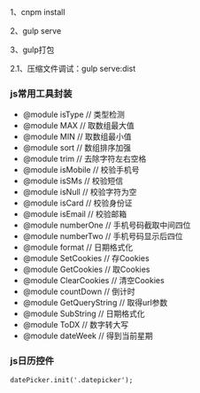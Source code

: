 
1、cnpm install

2、gulp serve

3、gulp打包

2.1、压缩文件调试：gulp serve:dist

### js常用工具封装
 * @module isType           // 类型检测
 * @module MAX              // 取数组最大值
 * @module MIN              // 取数组最小值
 * @module sort             // 数组排序加强
 * @module trim             // 去除字符左右空格　
 * @module isMobile         // 校验手机号
 * @module isSMs            // 校验短信
 * @module isNull           // 校验字符为空
 * @module isCard           // 校验身份证
 * @module isEmail          // 校验邮箱
 * @module numberOne        // 手机号码截取中间四位
 * @module numberTwo        // 手机号码显示后四位
 * @module format           // 日期格式化
 * @module SetCookies       // 存Cookies
 * @module GetCookies       // 取Cookies
 * @module ClearCookies     // 清空Cookies
 * @module countDown        // 倒计时
 * @module GetQueryString   // 取得url参数
 * @module SubString        // 日期格式化
 * @module ToDX             // 数字转大写
 * @module dateWeek         // 得到当前星期
### js日历控件
`datePicker.init('.datepicker');
`